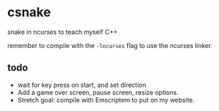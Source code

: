 # csnake
snake in ncurses to teach myself C++

remember to compile with the `-lncurses` flag to use the ncurses linker.

## todo
* wait for key press on start, and set direction
* Add a game over screen, pause screen, resize options.
* Stretch goal: compile with Emscriptem to put on my website.
